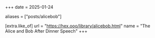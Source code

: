 +++
date = 2025-01-24

aliases = ["posts/alicebob"]

[extra.like_of]
url = "https://hex.ooo/library/alicebob.html"
name = "The Alice and Bob After Dinner Speech"
+++

